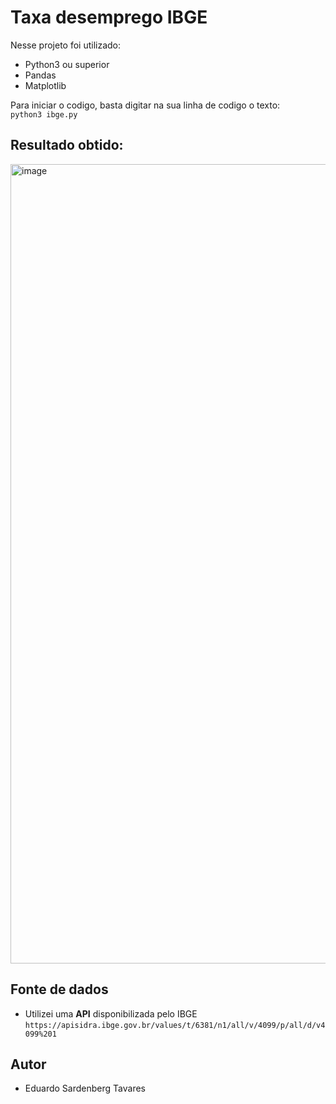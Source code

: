 # Taxa desemprego IBGE

Nesse projeto foi utilizado:
- Python3 ou superior
- Pandas
- Matplotlib

Para iniciar o codigo, basta digitar na sua linha de codigo o texto:  
`python3 ibge.py`

## Resultado obtido:

<img width="1279" alt="image" src="https://user-images.githubusercontent.com/71990612/211900703-eff4b58e-27d1-40ff-ba6c-a4728dbfa9e9.png">

## Fonte de dados
- Utilizei uma **API** disponibilizada pelo IBGE
`https://apisidra.ibge.gov.br/values/t/6381/n1/all/v/4099/p/all/d/v4099%201`

## Autor
- Eduardo Sardenberg Tavares
